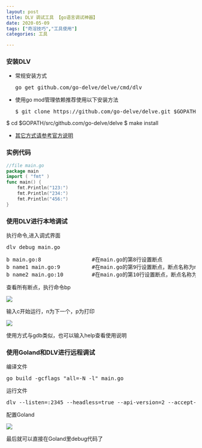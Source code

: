 ```yaml
---
layout: post
title: DLV 调试工具 【go语言调试神器】
date: 2020-05-09
tags: ["奇淫技巧","工具使用"]
categories: 工具

---
```


### 安装DLV

*   常规安装方式

    <pre class="theme:vs2012 lang:zsh decode:true">go get github.com/go-delve/delve/cmd/dlv</pre>

*   使用go mod管理依赖推荐使用以下安装方法

    <pre class="theme:vs2012 lang:zsh decode:true  ">$ git clone https://github.com/go-delve/delve.git $GOPATH/src/github.com/go-delve/delve
$ cd $GOPATH/src/github.com/go-delve/delve
$ make install</pre>

*   [其它方式请参考官方说明](https://github.com/go-delve/delve "其它方式请参考官方说明")

### 实例代码

```go
//file main.go 
package main 
import ( "fmt" ) 
func main() {
    fmt.Println("123:") 
    fmt.Println("234:") 
    fmt.Println("456:") 
}
```

<!-- wp:heading {"level":3} -->

### 使用DLV进行本地调试

<!-- /wp:heading -->

<!-- wp:paragraph -->

执行命令,进入调式界面

<!-- /wp:paragraph -->

<!-- wp:preformatted {"className":"theme:vs2012 lang:zsh decode:true"} -->
<pre class="wp-block-preformatted theme:vs2012 lang:zsh decode:true">dlv debug main.go</pre>
<!-- /wp:preformatted -->

<!-- wp:preformatted {"className":"theme:vs2012 lang:zsh decode:true"} -->
<pre class="wp-block-preformatted theme:vs2012 lang:zsh decode:true">b main.go:8                #在main.go的第8行设置断点
b name1 main.go:9          #在main.go的第9行设置断点，断点名称为name1 
b name2 main.go:10         #在main.go的第10行设置断点，断点名称为name2</pre>
<!-- /wp:preformatted -->

<!-- wp:paragraph -->

查看所有断点，执行命令bp

<!-- /wp:paragraph -->

<!-- wp:paragraph -->

![]({{site.url}}/images/blog/WeChat201fc1a59dc150835e79cdcbb05dd788.png) 

<!-- /wp:paragraph -->

<!-- wp:paragraph -->

输入c开始运行，n为下一个，p为打印

<!-- /wp:paragraph -->

<!-- wp:paragraph -->

![]({{site.url}}/images/blog/WeChat001b8f52969a3766b8dfa1a33425a761.png)

<!-- /wp:paragraph -->

<!-- wp:paragraph -->

使用方式与gdb类似，也可以输入help查看使用说明 

<!-- /wp:paragraph -->

<!-- wp:heading {"level":3} -->

### 使用Goland和DLV进行远程调试

<!-- /wp:heading -->

<!-- wp:group -->
<div class="wp-block-group"><div class="wp-block-group__inner-container"><!-- wp:paragraph -->

编译文件

<!-- /wp:paragraph -->

<!-- wp:freeform -->
<pre class="theme:vs2012 toolbar:2 lang:zsh decode:true">go build -gcflags "all=-N -l" main.go</pre>
<!-- /wp:freeform -->

<!-- wp:paragraph -->

运行文件

<!-- /wp:paragraph -->

<!-- wp:freeform -->
<pre class="theme:vs2012 toolbar:2 lang:zsh decode:true  ">dlv --listen=:2345 --headless=true --api-version=2 --accept-multiclient exec ./main</pre>
<!-- /wp:freeform -->


配置Goland


<!-- wp:paragraph -->

![]({{site.url}}/images/blog/WeChatfc83ee0205955cf29469f388c5842e9e.png)

<!-- /wp:paragraph -->



最后就可以直接在Goland里debug代码了
